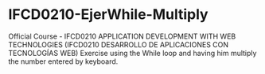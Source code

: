 # IFCD0210-EjerWhile-Multiply
Official Course - IFCD0210 APPLICATION DEVELOPMENT WITH WEB TECHNOLOGIES (IFCD0210 DESARROLLO DE APLICACIONES CON TECNOLOGÍAS WEB)
Exercise using the While loop and having him multiply the number entered by keyboard.

